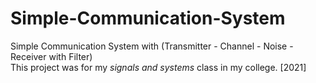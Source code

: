 # Simple-Communication-System
Simple Communication System with (Transmitter - Channel - Noise - Receiver with Filter)  
This project was for my *signals and systems* class in my college. [2021]
